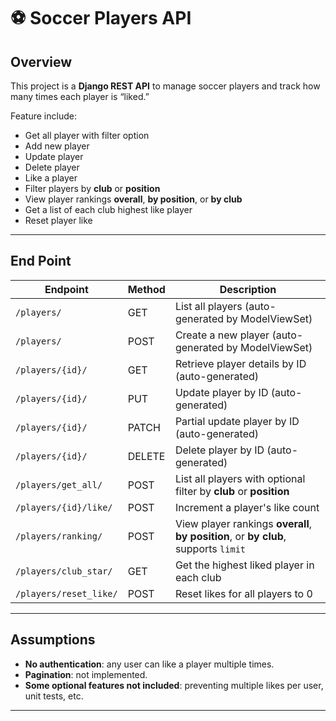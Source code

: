 # ⚽ Soccer Players API

## Overview
This project is a **Django REST API** to manage soccer players and track how many times each player is “liked.”

Feature include:  
- Get all player with filter option
- Add new player
- Update player
- Delete player
- Like a player
- Filter players by **club** or **position**  
- View player rankings **overall**, **by position**, or **by club**
- Get a list of each club highest like player
- Reset player like
---

## End Point

| Endpoint                      | Method    | Description |
|-------------------------------|----------|-------------|
| `/players/`                   | GET      | List all players (auto-generated by ModelViewSet) |
| `/players/`                   | POST     | Create a new player (auto-generated by ModelViewSet) |
| `/players/{id}/`              | GET      | Retrieve player details by ID (auto-generated) |
| `/players/{id}/`              | PUT      | Update player by ID (auto-generated) |
| `/players/{id}/`              | PATCH    | Partial update player by ID (auto-generated) |
| `/players/{id}/`              | DELETE   | Delete player by ID (auto-generated) |
| `/players/get_all/`           | POST     | List all players with optional filter by **club** or **position** |
| `/players/{id}/like/`         | POST     | Increment a player's like count |
| `/players/ranking/`           | POST     | View player rankings **overall**, **by position**, or **by club**, supports `limit` |
| `/players/club_star/`         | GET      | Get the highest liked player in each club |
| `/players/reset_like/`        | POST     | Reset likes for all players to 0 |
---

## Assumptions

- **No authentication**: any user can like a player multiple times.   
- **Pagination**: not implemented.
- **Some optional features not included**: preventing multiple likes per user, unit tests, etc.
---
